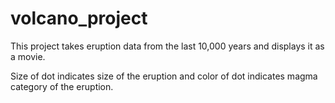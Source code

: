 # volcano_project

This project takes eruption data from the last 10,000 years and displays it as a movie.

Size of dot indicates size of the eruption and color of dot indicates magma category of the eruption.
